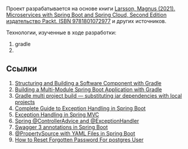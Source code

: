 Проект разрабатывается на основе книги [Larsson, Magnus (2021). Microservices with Spring Boot and Spring Cloud, Second Edition издательство Packt. ISBN 9781801072977](https://www.packtpub.com/product/microservices-with-spring-boot-and-spring-cloud-second-edition/9781801072977) и других источников.

Технологии, изученные в ходе разработки:
1. gradle
2. 


## Ссылки ##

1. [Structuring and Building a Software Component with Gradle](https://docs.gradle.org/current/userguide/multi_project_builds.html)
2. [Building a Multi-Module Spring Boot Application with Gradle](https://reflectoring.io/spring-boot-gradle-multi-module/)
2. [Gradle multi project build — substituting jar dependencies with local projects](https://medium.com/codequest/gradle-multi-project-build-substituting-jar-dependencies-with-local-projects-4a5323f8680b)
2. [Complete Guide to Exception Handling in Spring Boot](https://reflectoring.io/spring-boot-exception-handling/)
3. [Exception Handling in Spring MVC](https://spring.io/blog/2013/11/01/exception-handling-in-spring-mvc)
4. [Spring @ControllerAdvice and @ExceptionHandler](https://howtodoinjava.com/spring-core/spring-exceptionhandler-annotation/)
5. [Swagger 3 annotations in Spring Boot](https://www.bezkoder.com/swagger-3-annotations/)
6. [@PropertySource with YAML Files in Spring Boot](https://www.baeldung.com/spring-yaml-propertysource)
7. [How to Reset Forgotten Password For postgres User](https://www.commandprompt.com/education/how-to-reset-forgotten-password-for-postgres-user/)